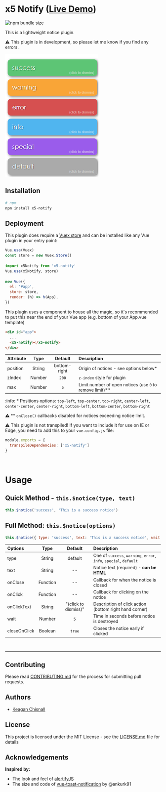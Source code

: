 # x5 Notify ([Live Demo](https://xon52.github.io/x5-notify/))

![npm bundle size](https://img.shields.io/bundlephobia/minzip/x5-notify)

This is a lightweight notice plugin.

:warning: This plugin is in development, so please let me know if you find any errors.

![Notices](./example/img/messages.png)

## Installation

```bash
# npm
npm install x5-notify
```

## Deployment

This plugin does require a [Vuex store](https://vuex.vuejs.org/) and can be installed like any Vue plugin in your entry
point:

```js
Vue.use(Vuex)
const store = new Vuex.Store()

import x5Notify from 'x5-notify'
Vue.use(x5Notify, store)

new Vue({
  el: '#app',
  store: store,
  render: (h) => h(App),
})
```

This plugin uses a component to house all the magic, so it's recommended to put this near the end of your Vue app (e.g.
bottom of your App.vue template)

```html
<div id="app">
  ...
  <x5-notify></x5-notify>
</div>
```

| Attribute |  Type  |   Default    | Description                                                |
| :-------- | :----: | :----------: | :--------------------------------------------------------- |
| position  | String | bottom-right | Origin of notices - see options below\*                    |
| zIndex    | Number |    `200`     | `z-index` style for plugin                                 |
| max       | Number |     `5`      | Limit number of open notices (use `0` to remove limit)\*\* |

:info: \* Positions options: `top-left`, `top-center`, `top-right`, `center-left`, `center-center`, `center-right`, `bottom-left`, `bottom-center`, `bottom-right`

:warning: \*\* `onClose()` callbacks disabled for notices exceeding notice limit.

:warning: This plugin is not transpiled! If you want to include it for use on IE or Edge, you need to add this to your `vue.config.js` file:
```js
module.exports = {
  transpileDependencies: ['x5-notify']
}
```


<br>

# Usage

## Quick Method - `this.$notice(type, text)`

```js
this.$notice('success', 'This is a success notice')
```

## Full Method: `this.$notice(options)`

```js
this.$notice({ type: 'success', text: 'This is a success notice', wait: 5 })
```

| Options      |   Type   |       Default        | Description                                                        |
| :----------- | :------: | :------------------: | :----------------------------------------------------------------- |
| type         |  String  |       default        | One of `success`, `warning`, `error`, `info`, `special`, `default` |
| text         |  String  |          --          | Notice text (required) - **can be HTML**                           |
| onClose      | Function |          --          | Callback for when the notice is closed                             |
| onClick      | Function |          --          | Callback for clicking on the notice                                |
| onClickText  |  String  | "(click to dismiss)" | Description of click action (bottom right hand corner)             |
| wait         |  Number  |         `5`          | Time in seconds before notice is destroyed                         |
| closeOnClick | Boolean  |        `true`        | Closes the notice early if clicked                                 |

<br>

---

## Contributing

Please read [CONTRIBUTING.md](./CONTRIBUTING.md) for the process for submitting pull requests.

## Authors

- [Keagan Chisnall](https://github.com/xon52)

## License

This project is licensed under the MIT License - see the [LICENSE.md](LICENSE.md) file for details

## Acknowledgements

**Inspired by:**

- The look and feel of [alertifyJS](https://alertifyjs.com/)
- The size and code of [vue-toast-notification](https://github.com/ankurk91/vue-toast-notification) by @ankurk91
